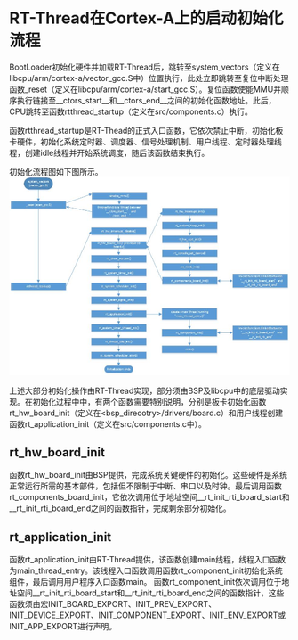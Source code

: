 # RT-Thread在Cortex-A上的启动初始化流程
BootLoader初始化硬件并加载RT-Thread后，跳转至system_vectors（定义在libcpu/arm/cortex-a/vector_gcc.S中）位置执行，此处立即跳转至复位中断处理函数_reset（定义在libcpu/arm/cortex-a/start_gcc.S）。复位函数使能MMU并顺序执行链接至__ctors_start__和__ctors_end__之间的初始化函数地址。此后，CPU跳转至函数rtthread_startup（定义在src/components.c）执行。

函数rtthread_startup是RT-Thead的正式入口函数，它依次禁止中断，初始化板卡硬件，初始化系统定时器、调度器、信号处理机制、用户线程、定时器处理线程，创建idle线程并开始系统调度，随后该函数结束执行。

初始化流程图如下图所示。
![RT-Thread Initialization](./pictures/rtthread_initialization.jpg)
 
上述大部分初始化操作由RT-Thread实现，部分须由BSP及libcpu中的底层驱动实现。在初始化过程中中，有两个函数需要特别说明，分别是板卡初始化函数rt_hw_board_init（定义在<bsp_direcotry>/drivers/board.c）和用户线程创建函数rt_application_init（定义在src/components.c中）。
## rt_hw_board_init
函数rt_hw_board_init由BSP提供，完成系统关键硬件的初始化。这些硬件是系统正常运行所需的基本部件，包括但不限制于中断、串口以及时钟。最后调用函数rt_components_board_init，它依次调用位于地址空间__rt_init_rti_board_start和__rt_init_rti_board_end之间的函数指针，完成剩余部分初始化。
## rt_application_init
函数rt_application_init由RT-Thread提供，该函数创建main线程，线程入口函数为main_thread_entry。该线程入口函数调用函数rt_component_init初始化系统组件，最后调用用户程序入口函数main。
函数rt_component_init依次调用位于地址空间__rt_init_rti_board_start和__rt_init_rti_board_end之间的函数指针，这些函数须由宏INIT_BOARD_EXPORT、INIT_PREV_EXPORT、INIT_DEVICE_EXPORT、INIT_COMPONENT_EXPORT、INIT_ENV_EXPORT或INIT_APP_EXPORT进行声明。

